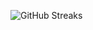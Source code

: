 ![GitHub Streaks](https://github-streaks-mqc9.onrender.com/streak/happilli/image?theme=midnight&cache_bust=1743633804&lang=ja)
